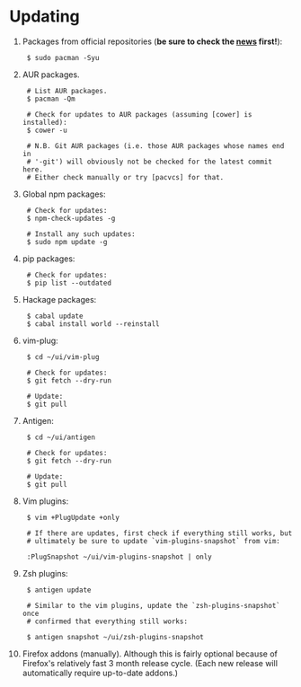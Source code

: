 # Updating

1. Packages from official repositories (**be sure to check the [news]
   first!**):

        $ sudo pacman -Syu

2. AUR packages.

        # List AUR packages.
        $ pacman -Qm

        # Check for updates to AUR packages (assuming [cower] is installed):
        $ cower -u

        # N.B. Git AUR packages (i.e. those AUR packages whose names end in
        # '-git') will obviously not be checked for the latest commit here.
        # Either check manually or try [pacvcs] for that.

3. Global npm packages:

        # Check for updates:
        $ npm-check-updates -g

        # Install any such updates:
        $ sudo npm update -g

4. pip packages:

        # Check for updates:
        $ pip list --outdated

5. Hackage packages:

        $ cabal update
        $ cabal install world --reinstall

6. vim-plug:

        $ cd ~/ui/vim-plug

        # Check for updates:
        $ git fetch --dry-run

        # Update:
        $ git pull

7. Antigen:

        $ cd ~/ui/antigen

        # Check for updates:
        $ git fetch --dry-run

        # Update:
        $ git pull

8. Vim plugins:

        $ vim +PlugUpdate +only

        # If there are updates, first check if everything still works, but
        # ultimately be sure to update `vim-plugins-snapshot` from vim:

        :PlugSnapshot ~/ui/vim-plugins-snapshot | only

9. Zsh plugins:

        $ antigen update

        # Similar to the vim plugins, update the `zsh-plugins-snapshot` once
        # confirmed that everything still works:

        $ antigen snapshot ~/ui/zsh-plugins-snapshot

10. Firefox addons (manually). Although this is fairly optional because of
    Firefox's relatively fast 3 month release cycle. (Each new release will
    automatically require up-to-date addons.)

[news]: https://www.archlinux.org/news/
[cower]: https://github.com/falconindy/cower
[pacvcs]: https://gist.github.com/pzl/123e7fea9a580737b92b
